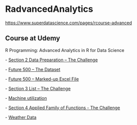 # RadvancedAnalytics
https://www.superdatascience.com/pages/rcourse-advanced

## Course at Udemy
R Programming: Advanced Analytics in R for Data Science

\- [Section 2 Data Preparation – The Challenge](https://sds-platform-private.s3-us-east-2.amazonaws.com/uploads/P3-Section2-The-Challenge.pdf)

\- [Future 500 – The Dataset](https://sds-platform-private.s3-us-east-2.amazonaws.com/uploads/P3-Future-500-The-Dataset.csv)

\- [Future 500 – Marked-up Excel File](https://sds-platform-private.s3-us-east-2.amazonaws.com/uploads/P3-Future-500-Marked-Up.xlsx)


\- [Section 3 List – The Challenge](https://sds-platform-private.s3-us-east-2.amazonaws.com/uploads/P3-Section3-The-Challenge.pdf)

\- [Machine utilization](https://sds-platform-private.s3-us-east-2.amazonaws.com/uploads/P3-Machine-Utilization.csv)

\- [Section 4 Applied Family of Functions - The Challenge](https://sds-platform-private.s3-us-east-2.amazonaws.com/uploads/P3-Section4-The-Challenge.pdf)

\- [Weather Data](https://sds-platform-private.s3-us-east-2.amazonaws.com/uploads/P3-Weather-Data.zip)
